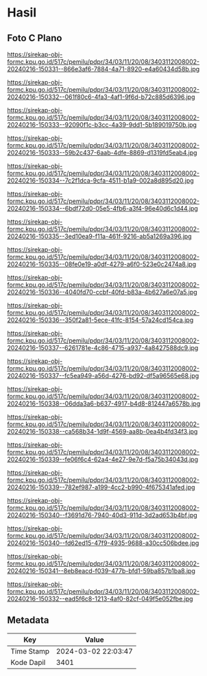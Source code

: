 # Hasil

## Foto C Plano

https://sirekap-obj-formc.kpu.go.id/517c/pemilu/pdpr/34/03/11/20/08/3403112008002-20240216-150331--866e3af6-7884-4a71-8920-e4a60434d58b.jpg

https://sirekap-obj-formc.kpu.go.id/517c/pemilu/pdpr/34/03/11/20/08/3403112008002-20240216-150332--061f80c6-4fa3-4af1-9f6d-b72c885d6396.jpg

https://sirekap-obj-formc.kpu.go.id/517c/pemilu/pdpr/34/03/11/20/08/3403112008002-20240216-150333--92090f1c-b3cc-4a39-9dd1-5b189019750b.jpg

https://sirekap-obj-formc.kpu.go.id/517c/pemilu/pdpr/34/03/11/20/08/3403112008002-20240216-150333--59b2c437-6aab-4dfe-8869-d1319fd5eab4.jpg

https://sirekap-obj-formc.kpu.go.id/517c/pemilu/pdpr/34/03/11/20/08/3403112008002-20240216-150334--7c2f1dca-9cfa-4511-b1a9-002a8d895d20.jpg

https://sirekap-obj-formc.kpu.go.id/517c/pemilu/pdpr/34/03/11/20/08/3403112008002-20240216-150334--6bdf72d0-05e5-4fb6-a3f4-96e40d6c1d44.jpg

https://sirekap-obj-formc.kpu.go.id/517c/pemilu/pdpr/34/03/11/20/08/3403112008002-20240216-150335--3ed10ea9-f11a-461f-9216-ab5a1269a396.jpg

https://sirekap-obj-formc.kpu.go.id/517c/pemilu/pdpr/34/03/11/20/08/3403112008002-20240216-150335--08fe0e19-a0df-4279-a6f0-523e0c2474a8.jpg

https://sirekap-obj-formc.kpu.go.id/517c/pemilu/pdpr/34/03/11/20/08/3403112008002-20240216-150336--4040fd70-ccbf-40fd-b83a-4b627a6e07a5.jpg

https://sirekap-obj-formc.kpu.go.id/517c/pemilu/pdpr/34/03/11/20/08/3403112008002-20240216-150336--350f2a81-5ece-41fc-8154-57a24cd154ca.jpg

https://sirekap-obj-formc.kpu.go.id/517c/pemilu/pdpr/34/03/11/20/08/3403112008002-20240216-150337--6261781e-4c86-4715-a937-4a8427588dc9.jpg

https://sirekap-obj-formc.kpu.go.id/517c/pemilu/pdpr/34/03/11/20/08/3403112008002-20240216-150337--fc5ea949-a56d-4276-bd92-df5a96565e68.jpg

https://sirekap-obj-formc.kpu.go.id/517c/pemilu/pdpr/34/03/11/20/08/3403112008002-20240216-150338--06dda3a6-b637-4917-b4d8-812447a6578b.jpg

https://sirekap-obj-formc.kpu.go.id/517c/pemilu/pdpr/34/03/11/20/08/3403112008002-20240216-150338--ca568b34-1d9f-4569-aa8b-0ea4b4fd34f3.jpg

https://sirekap-obj-formc.kpu.go.id/517c/pemilu/pdpr/34/03/11/20/08/3403112008002-20240216-150339--fe06f6c4-62a4-4e27-9e7d-f5a75b34043d.jpg

https://sirekap-obj-formc.kpu.go.id/517c/pemilu/pdpr/34/03/11/20/08/3403112008002-20240216-150339--782ef987-a199-4cc2-b990-4f675341afed.jpg

https://sirekap-obj-formc.kpu.go.id/517c/pemilu/pdpr/34/03/11/20/08/3403112008002-20240216-150340--f3691d76-7940-40d3-911d-3d2ad653b4bf.jpg

https://sirekap-obj-formc.kpu.go.id/517c/pemilu/pdpr/34/03/11/20/08/3403112008002-20240216-150340--fd62ed15-47f9-4935-9688-a30cc506bdee.jpg

https://sirekap-obj-formc.kpu.go.id/517c/pemilu/pdpr/34/03/11/20/08/3403112008002-20240216-150341--8eb8eacd-f039-477b-bfd1-59ba857b1ba8.jpg

https://sirekap-obj-formc.kpu.go.id/517c/pemilu/pdpr/34/03/11/20/08/3403112008002-20240216-150332--ead5f6c8-1213-4af0-82cf-049f5e052fbe.jpg


## Metadata

| Key        | Value               |
| ---------- | ------------------- |
| Time Stamp | 2024-03-02 22:03:47 |
| Kode Dapil | 3401                |



